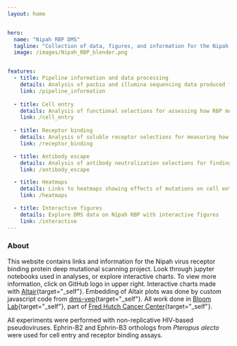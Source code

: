 ```yaml
---
layout: home


hero:
  name: "Nipah RBP DMS"
  tagline: "Collection of data, figures, and information for the Nipah virus receptor binding protein deep mutational scanning project"
  image: /images/Nipah_RBP_blender.png


features:
  - title: Pipeline information and data processing
    details: Analysis of pacbio and illumina sequencing data produced from deep mutational scanning experiments
    link: /pipeline_information
    
  - title: Cell entry
    details: Analysis of functional selections for assessing how RBP mutations impact cell entry
    link: /cell_entry
    
  - title: Receptor binding
    details: Analysis of soluble receptor selections for measuring how mutations affect binding to ephrin-B2 and ephrin-B3
    link: /receptor_binding

  - title: Antibody escape
    details: Analysis of antibody neutralization selections for finding sites of escape in RBP
    link: /antibody_escape

  - title: Heatmaps
    details: Links to heatmaps showing effects of mutations on cell entry, receptor binding, and antibody escape
    link: /heatmaps

  - title: Interactive figures
    details: Explore DMS data on Nipah RBP with interactive figures
    link: /interactive
---
```


### About

This website contains links and information for the Nipah virus receptor binding protein deep mutational scanning project. Look through jupyter notebooks used in analyses, or explore interactive charts. To view more information, click on GitHub logo in upper right. Interactive charts made with [Altair](https://altair-viz.github.io){target="_self"}. Embedding of Altair plots was done by custom javascript code from [dms-vep](https://github.com/dms-vep/dms-vep.github.io){target="_self"}. All work done in [Bloom Lab](https://research.fredhutch.org/bloom/en.html){target="_self"}, part of [Fred Hutch Cancer Center](https://www.fredhutch.org/en.html){target="_self"}.

All experiments were performed with non-replicative HIV-based pseudoviruses. Ephrin-B2 and Ephrin-B3 orthologs from *Pteropus alecto* were used for cell entry and receptor binding assays.

